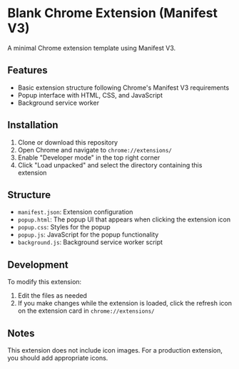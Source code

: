 # Blank Chrome Extension (Manifest V3)

A minimal Chrome extension template using Manifest V3.

## Features

- Basic extension structure following Chrome's Manifest V3 requirements
- Popup interface with HTML, CSS, and JavaScript
- Background service worker

## Installation

1. Clone or download this repository
2. Open Chrome and navigate to `chrome://extensions/`
3. Enable "Developer mode" in the top right corner
4. Click "Load unpacked" and select the directory containing this extension

## Structure

- `manifest.json`: Extension configuration
- `popup.html`: The popup UI that appears when clicking the extension icon
- `popup.css`: Styles for the popup
- `popup.js`: JavaScript for the popup functionality
- `background.js`: Background service worker script

## Development

To modify this extension:

1. Edit the files as needed
2. If you make changes while the extension is loaded, click the refresh icon on the extension card in `chrome://extensions/`

## Notes

This extension does not include icon images. For a production extension, you should add appropriate icons. 